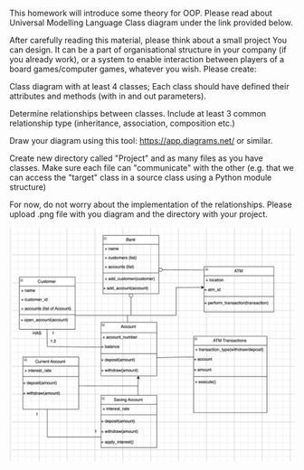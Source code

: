 This homework will introduce some theory for OOP. Please read about Universal Modelling Language Class diagram under the link provided below.

After carefully reading this material, please think about a small project You can design. It can be a part of organisational structure in your company (if you already work), or a system to enable interaction between players of a board games/computer games, whatever you wish. Please create:

Class diagram with at least 4 classes; Each class should have defined their attributes and methods (with in and out parameters).

Determine relationships between classes. Include at least 3 common relationship type (inheritance, association, composition etc.)

Draw your diagram using this tool: https://app.diagrams.net/ or similar.

Create new directory called "Project" and as many files as you have classes. Make sure each file can "communicate" with the other (e.g. that we can access the "target" class in a source class using a Python module structure)

For now, do not worry about the implementation of the relationships.
Please upload .png file with you diagram and the directory with your project. 

![Diagram](diagram_bank.png)


